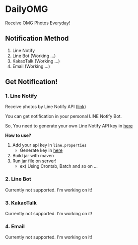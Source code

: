 # DailyOMG

Receive OMG Photos Everyday!

## Notification Method
1. Line Notify
2. Line Bot (Working ...)
3. KakaoTalk (Working ...)
4. Email (Working ...)


## Get Notification!

### 1. Line Notify
Receive photos by Line Notify API ([link](https://notify-bot.line.me/en/))

You can get notification in your personal LINE Notify Bot.

So, You need to generate your own Line Notify API key in [here](https://notify-bot.line.me/my/) 

**How to use?**

1. Add your api key in `line.properties`
    * Generate key in [here](https://notify-bot.line.me/my/)
2. Build jar with maven
3. Run jar file on server!
    * ex) Using Crontab, Batch and so on ...

### 2. Line Bot
Currently not supported. I'm working on it!

### 3. KakaoTalk
Currently not supported. I'm working on it!

### 4. Email
Currently not supported. I'm working on it!

